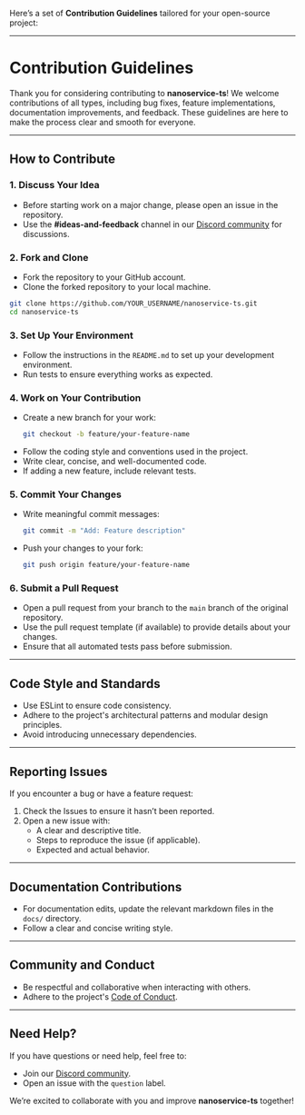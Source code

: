 Here’s a set of **Contribution Guidelines** tailored for your open-source project:

---

# Contribution Guidelines

Thank you for considering contributing to **nanoservice-ts**! We welcome contributions of all types, including bug fixes, feature implementations, documentation improvements, and feedback. These guidelines are here to make the process clear and smooth for everyone.

---

## How to Contribute

### 1. **Discuss Your Idea**
- Before starting work on a major change, please open an issue in the repository.
- Use the **#ideas-and-feedback** channel in our [Discord community](https://discord.gg/QXhHzw7azs) for discussions.

### 2. **Fork and Clone**
- Fork the repository to your GitHub account.
- Clone the forked repository to your local machine.

```bash
git clone https://github.com/YOUR_USERNAME/nanoservice-ts.git
cd nanoservice-ts
```

### 3. **Set Up Your Environment**
- Follow the instructions in the `README.md` to set up your development environment.
- Run tests to ensure everything works as expected.

### 4. **Work on Your Contribution**
- Create a new branch for your work:
  ```bash
  git checkout -b feature/your-feature-name
  ```
- Follow the coding style and conventions used in the project.
- Write clear, concise, and well-documented code.
- If adding a new feature, include relevant tests.

### 5. **Commit Your Changes**
- Write meaningful commit messages:
  ```bash
  git commit -m "Add: Feature description"
  ```
- Push your changes to your fork:
  ```bash
  git push origin feature/your-feature-name
  ```

### 6. **Submit a Pull Request**
- Open a pull request from your branch to the `main` branch of the original repository.
- Use the pull request template (if available) to provide details about your changes.
- Ensure that all automated tests pass before submission.

---

## Code Style and Standards
- Use ESLint to ensure code consistency.
- Adhere to the project's architectural patterns and modular design principles.
- Avoid introducing unnecessary dependencies.

---

## Reporting Issues
If you encounter a bug or have a feature request:
1. Check the Issues to ensure it hasn’t been reported.
2. Open a new issue with:
   - A clear and descriptive title.
   - Steps to reproduce the issue (if applicable).
   - Expected and actual behavior.

---

## Documentation Contributions
- For documentation edits, update the relevant markdown files in the `docs/` directory.
- Follow a clear and concise writing style.

---

## Community and Conduct
- Be respectful and collaborative when interacting with others.
- Adhere to the project's [Code of Conduct](CODE_OF_CONDUCT.md).

---

## Need Help?
If you have questions or need help, feel free to:
- Join our [Discord community](https://discord.gg/QXhHzw7azs).
- Open an issue with the `question` label.

We’re excited to collaborate with you and improve **nanoservice-ts** together!

